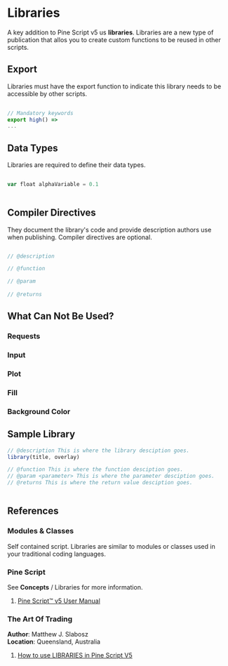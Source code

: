 # Libraries  
A key addition to Pine Script v5 us **libraries**. Libraries are a new type of publication that allos you to create custom functions to be reused in other scripts.  
  
## Export    
  
Libraries must have the export function to indicate this library needs to be accessible by other scripts.
```js  
  
// Mandatory keywords  
export high() =>  
...  

```  
  
## Data Types  
  
Libraries are required to define their data types.  
```js  
  
var float alphaVariable = 0.1  
  
```  
  
## Compiler Directives  
  
They document the library's code and provide description authors use when publishing. Compiler directives are optional.   
```js  

// @description 

// @function  

// @param  
 
// @returns  

```  
  
## What Can Not Be Used?  
  
### Requests  
### Input  
### Plot  
### Fill  
### Background Color  
  
## Sample Library  
```js
// @description This is where the library desciption goes.  
library(title, overlay)

// @function This is where the function desciption goes.    
// @param <parameter> This is where the parameter desciption goes.     
// @returns This is where the return value desciption goes. 
  
```  


## References  
  

### Modules & Classes 
Self contained script. Libraries are similar to modules or classes used in your traditional coding languages.

### Pine Script   

See **Concepts** / Libraries for more information.   
1. [Pine Script™ v5 User Manual](https://www.tradingview.com/pine-script-docs/en/v5/index.html) 

### The Art Of Trading  
**Author**: Matthew J. Slabosz  
**Location**: Queensland, Australia  
  
1. [How to use LIBRARIES in Pine Script V5](https://youtu.be/xFBvITwLoKg)  